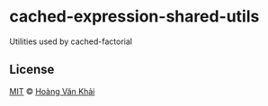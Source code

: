# cached-expression-shared-utils

Utilities used by cached-factorial

## License

[MIT](https://git.io/vhaEz) © [Hoàng Văn Khải](https://github.com/KSXGitHub)

